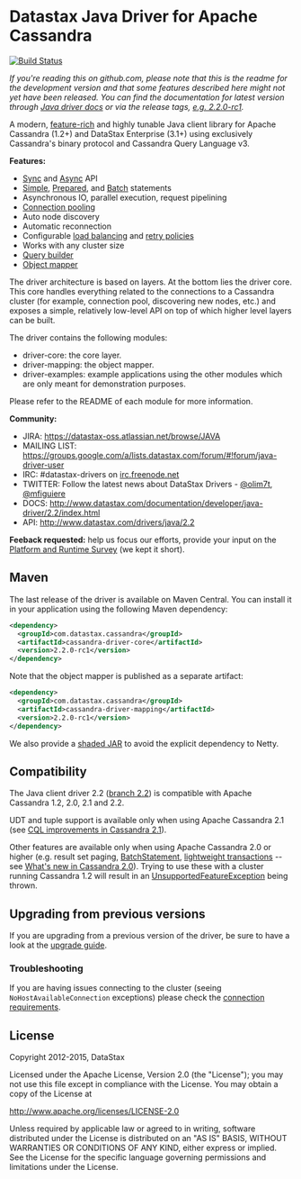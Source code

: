 # Datastax Java Driver for Apache Cassandra

[![Build Status](https://travis-ci.org/datastax/java-driver.svg?branch=2.2)](https://travis-ci.org/datastax/java-driver)

*If you're reading this on github.com, please note that this is the readme
for the development version and that some features described here might
not yet have been released. You can find the documentation for latest
version through [Java driver
docs](http://datastax.github.io/java-driver/) or via the release tags,
[e.g.
2.2.0-rc1](https://github.com/datastax/java-driver/tree/2.2.0-rc1).*

A modern, [feature-rich](features/) and highly tunable Java client
library for Apache Cassandra (1.2+) and DataStax Enterprise (3.1+) using
exclusively Cassandra's binary protocol and Cassandra Query Language v3.

**Features:**

* [Sync][sync] and [Async][async] API
* [Simple][simple_st], [Prepared][prepared_st], and [Batch][batch_st] statements
* Asynchronous IO, parallel execution, request pipelining
* [Connection pooling][pool]
* Auto node discovery
* Automatic reconnection
* Configurable [load balancing][lbp] and [retry policies][retry_policy]
* Works with any cluster size
* [Query builder][query_builder]
* [Object mapper][mapper]


[sync]: http://docs.datastax.com/en/drivers/java/2.2/com/datastax/driver/core/Session.html#execute(com.datastax.driver.core.Statement)
[async]: http://docs.datastax.com/en/drivers/java/2.2/com/datastax/driver/core/Session.html#executeAsync(com.datastax.driver.core.Statement)
[simple_st]: http://docs.datastax.com/en/drivers/java/2.2/com/datastax/driver/core/SimpleStatement.html
[prepared_st]: http://docs.datastax.com/en/drivers/java/2.2/com/datastax/driver/core/Session.html#prepare(com.datastax.driver.core.RegularStatement)
[batch_st]: http://docs.datastax.com/en/drivers/java/2.2/com/datastax/driver/core/BatchStatement.html
[pool]: features/pooling/
[lbp]: http://docs.datastax.com/en/drivers/java/2.2/com/datastax/driver/core/policies/LoadBalancingPolicy.html
[retry_policy]: http://docs.datastax.com/en/drivers/java/2.2/com/datastax/driver/core/policies/RetryPolicy.html
[query_builder]: http://docs.datastax.com/en/drivers/java/2.2/com/datastax/driver/core/querybuilder/QueryBuilder.html
[mapper]: http://docs.datastax.com/en/drivers/java/2.2/com/datastax/driver/mapping/MappingManager.html

The driver architecture is based on layers. At the bottom lies the driver core.
This core handles everything related to the connections to a Cassandra
cluster (for example, connection pool, discovering new nodes, etc.) and exposes a simple,
relatively low-level API on top of which higher level layers can be built.

The driver contains the following modules:

- driver-core: the core layer.
- driver-mapping: the object mapper.
- driver-examples: example applications using the other modules which are
  only meant for demonstration purposes.

Please refer to the README of each module for more information.

**Community:**

- JIRA: https://datastax-oss.atlassian.net/browse/JAVA
- MAILING LIST: https://groups.google.com/a/lists.datastax.com/forum/#!forum/java-driver-user
- IRC: #datastax-drivers on [irc.freenode.net](http://freenode.net)
- TWITTER: Follow the latest news about DataStax Drivers - [@olim7t](http://twitter.com/olim7t), [@mfiguiere](http://twitter.com/mfiguiere)
- DOCS: http://www.datastax.com/documentation/developer/java-driver/2.2/index.html
- API: http://www.datastax.com/drivers/java/2.2

**Feeback requested:** help us focus our efforts, provide your input on the [Platform and Runtime Survey](http://goo.gl/forms/qwUE6qnL7U) (we kept it short).


## Maven

The last release of the driver is available on Maven Central. You can install
it in your application using the following Maven dependency:

```xml
<dependency>
  <groupId>com.datastax.cassandra</groupId>
  <artifactId>cassandra-driver-core</artifactId>
  <version>2.2.0-rc1</version>
</dependency>
```

Note that the object mapper is published as a separate artifact:

```xml
<dependency>
  <groupId>com.datastax.cassandra</groupId>
  <artifactId>cassandra-driver-mapping</artifactId>
  <version>2.2.0-rc1</version>
</dependency>
```

We also provide a [shaded JAR](features/shaded_jar/)
to avoid the explicit dependency to Netty.

## Compatibility

The Java client driver 2.2 ([branch 2.2](https://github.com/datastax/java-driver/tree/2.2)) is compatible with Apache
Cassandra 1.2, 2.0, 2.1 and 2.2.

UDT and tuple support is available only when using Apache Cassandra 2.1 (see [CQL improvements in Cassandra 2.1](http://www.datastax.com/dev/blog/cql-in-2-1)).

Other features are available only when using Apache Cassandra 2.0 or higher (e.g. result set paging,
[BatchStatement](https://github.com/datastax/java-driver/blob/2.1/driver-core/src/main/java/com/datastax/driver/core/BatchStatement.java), 
[lightweight transactions](http://www.datastax.com/documentation/cql/3.1/cql/cql_using/use_ltweight_transaction_t.html) 
-- see [What's new in Cassandra 2.0](http://www.datastax.com/documentation/cassandra/2.0/cassandra/features/features_key_c.html)). 
Trying to use these with a cluster running Cassandra 1.2 will result in 
an [UnsupportedFeatureException](https://github.com/datastax/java-driver/blob/2.1/driver-core/src/main/java/com/datastax/driver/core/exceptions/UnsupportedFeatureException.java) being thrown.


## Upgrading from previous versions

If you are upgrading from a previous version of the driver, be sure to have a look at
the [upgrade guide](/upgrade_guide/).


### Troubleshooting

If you are having issues connecting to the cluster (seeing `NoHostAvailableConnection` exceptions) please check the 
[connection requirements](https://github.com/datastax/java-driver/wiki/Connection-requirements).


## License
Copyright 2012-2015, DataStax

Licensed under the Apache License, Version 2.0 (the "License");
you may not use this file except in compliance with the License.
You may obtain a copy of the License at

http://www.apache.org/licenses/LICENSE-2.0

Unless required by applicable law or agreed to in writing, software
distributed under the License is distributed on an "AS IS" BASIS,
WITHOUT WARRANTIES OR CONDITIONS OF ANY KIND, either express or implied.
See the License for the specific language governing permissions and
limitations under the License.
